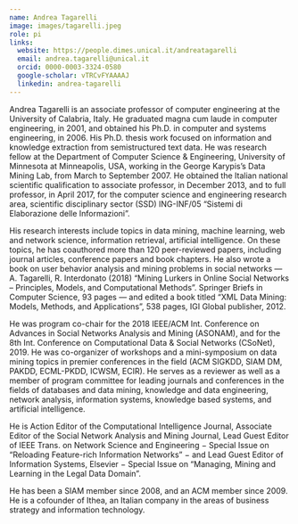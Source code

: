 ```yaml
---
name: Andrea Tagarelli
image: images/tagarelli.jpeg
role: pi
links:
  website: https://people.dimes.unical.it/andreatagarelli
  email: andrea.tagarelli@unical.it
  orcid: 0000-0003-3324-0580
  google-scholar: vTRCvFYAAAAJ
  linkedin: andrea-tagarelli
---
```


Andrea Tagarelli is an associate professor of computer engineering at the University of Calabria, Italy. He graduated magna cum laude in computer engineering, in 2001, and obtained his Ph.D. in computer and systems engineering, in 2006. His Ph.D. thesis work focused on information and knowledge extraction from semistructured text data. He was research fellow at the Department of Computer Science & Engineering, University of Minnesota at Minneapolis, USA, working in the George Karypis’s Data Mining Lab, from March to September 2007. He obtained the Italian national scientific qualification to associate professor, in December 2013, and to full professor, in April 2017, for the computer science and engineering research area, scientific disciplinary sector (SSD) ING-INF/05 “Sistemi di Elaborazione delle Informazioni”.

His research interests include topics in data mining, machine learning, web and network science, information retrieval, artificial intelligence. On these topics, he has coauthored more than 120 peer-reviewed papers, including journal articles, conference papers and book chapters. He also wrote a book on user behavior analysis and mining problems in social networks — A. Tagarelli, R. Interdonato (2018) “Mining Lurkers in Online Social Networks – Principles, Models, and Computational Methods”. Springer Briefs in Computer Science, 93 pages — and edited a book titled “XML Data Mining: Models, Methods, and Applications”, 538 pages, IGI Global publisher, 2012.

He was program co-chair for the 2018 IEEE/ACM Int. Conference on Advances in Social Networks Analysis and Mining (ASONAM), and for the 8th Int. Conference on Computational Data & Social Networks (CSoNet), 2019. He was co-organizer of workshops and a mini-symposium on data mining topics in premier conferences in the field (ACM SIGKDD, SIAM DM, PAKDD, ECML-PKDD, ICWSM, ECIR). He serves as a reviewer as well as a member of program committee for leading journals and conferences in the fields of databases and data mining, knowledge and data engineering, network analysis, information systems, knowledge based systems, and artificial intelligence.

He is Action Editor of the Computational Intelligence Journal, Associate Editor of the Social Network Analysis and Mining Journal, Lead Guest Editor of IEEE Trans. on Network Science and Engineering − Special Issue on “Reloading Feature-rich Information Networks” − and Lead Guest Editor of Information Systems, Elsevier − Special Issue on “Managing, Mining and Learning in the Legal Data Domain”.

He has been a SIAM member since 2008, and an ACM member since 2009. He is a cofounder of Ithea, an Italian company in the areas of business strategy and information technology.
